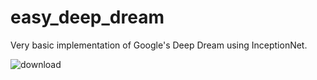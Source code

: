 # easy_deep_dream

Very basic implementation of Google's Deep Dream using InceptionNet. 


![download](https://github.com/denizgulal/easy_deep_dream/assets/91977648/020828ea-a138-445a-848f-d982875414f1)

